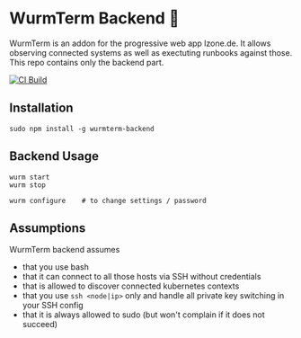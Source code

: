 # WurmTerm Backend 🐛

WurmTerm is an addon for the progressive web app lzone.de. It allows observing
connected systems as well as exectuting runbooks against those. This repo contains
only the backend part.

[![CI Build](https://github.com/lwindolf/wurmterm-backend/actions/workflows/test.yml/badge.svg)](https://github.com/lwindolf/wurmterm-backend/actions/workflows/test.yml)

## Installation

    sudo npm install -g wurmterm-backend

## Backend Usage

    wurm start
    wurm stop

    wurm configure    # to change settings / password

## Assumptions

WurmTerm backend assumes 

- that you use bash
- that it can connect to all those hosts via SSH without credentials
- that is allowed to discover connected kubernetes contexts
- that you use `ssh <node|ip>` only and handle all private key switching in your SSH config
- that it is always allowed to sudo (but won't complain if it does not succeed)

